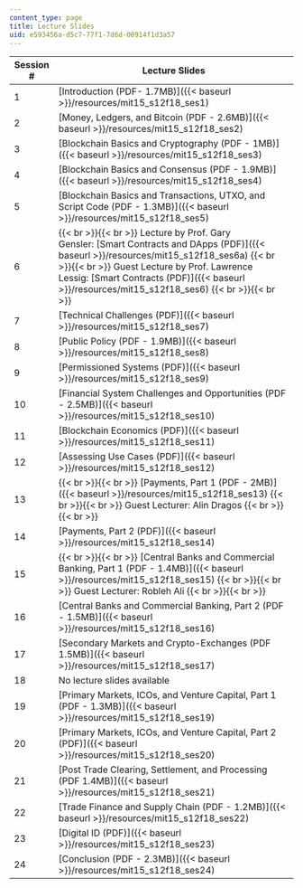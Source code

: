 ```yaml
---
content_type: page
title: Lecture Slides
uid: e593456a-d5c7-77f1-7d6d-00914f1d3a57
---
```


| Session # | Lecture Slides |
| --- | --- |
| 1 | [Introduction (PDF- 1.7MB)]({{< baseurl >}}/resources/mit15_s12f18_ses1) |
| 2 | [Money, Ledgers, and Bitcoin (PDF - 2.6MB)]({{< baseurl >}}/resources/mit15_s12f18_ses2) |
| 3 | [Blockchain Basics and Cryptography (PDF - 1MB)]({{< baseurl >}}/resources/mit15_s12f18_ses3) |
| 4 | [Blockchain Basics and Consensus (PDF - 1.9MB)]({{< baseurl >}}/resources/mit15_s12f18_ses4) |
| 5 | [Blockchain Basics and Transactions, UTXO, and Script Code (PDF - 1.3MB)]({{< baseurl >}}/resources/mit15_s12f18_ses5) |
| 6 |  {{< br >}}{{< br >}} Lecture by Prof. Gary Gensler: [Smart Contracts and DApps (PDF)]({{< baseurl >}}/resources/mit15_s12f18_ses6a) {{< br >}}{{< br >}} Guest Lecture by Prof. Lawrence Lessig: [Smart Contracts (PDF)]({{< baseurl >}}/resources/mit15_s12f18_ses6)  {{< br >}}{{< br >}}  |
| 7 | [Technical Challenges (PDF)]({{< baseurl >}}/resources/mit15_s12f18_ses7) |
| 8 | [Public Policy (PDF - 1.9MB)]({{< baseurl >}}/resources/mit15_s12f18_ses8) |
| 9 | [Permissioned Systems (PDF)]({{< baseurl >}}/resources/mit15_s12f18_ses9) |
| 10 | [Financial System Challenges and Opportunities (PDF - 2.5MB)]({{< baseurl >}}/resources/mit15_s12f18_ses10) |
| 11 | [Blockchain Economics (PDF)]({{< baseurl >}}/resources/mit15_s12f18_ses11) |
| 12 | [Assessing Use Cases (PDF)]({{< baseurl >}}/resources/mit15_s12f18_ses12) |
| 13 |  {{< br >}}{{< br >}} [Payments, Part 1 (PDF - 2MB)]({{< baseurl >}}/resources/mit15_s12f18_ses13) {{< br >}}{{< br >}} Guest Lecturer: Alin Dragos {{< br >}}{{< br >}}  |
| 14 | [Payments, Part 2 (PDF)]({{< baseurl >}}/resources/mit15_s12f18_ses14) |
| 15 |  {{< br >}}{{< br >}} [Central Banks and Commercial Banking, Part 1 (PDF - 1.4MB)]({{< baseurl >}}/resources/mit15_s12f18_ses15) {{< br >}}{{< br >}} Guest Lecturer: Robleh Ali {{< br >}}{{< br >}}  |
| 16 | [Central Banks and Commercial Banking, Part 2 (PDF - 1.5MB)]({{< baseurl >}}/resources/mit15_s12f18_ses16) |
| 17 | [Secondary Markets and Crypto-Exchanges (PDF 1.5MB)]({{< baseurl >}}/resources/mit15_s12f18_ses17) |
| 18 | No lecture slides available |
| 19 | [Primary Markets, ICOs, and Venture Capital﻿, Part 1 (PDF - 1.3MB)]({{< baseurl >}}/resources/mit15_s12f18_ses19) |
| 20 | [Primary Markets, ICOs, and Venture Capital, Part 2 (PDF)]({{< baseurl >}}/resources/mit15_s12f18_ses20)  |
| 21 | [Post Trade Clearing, Settlement, and Processing (PDF 1.4MB)]({{< baseurl >}}/resources/mit15_s12f18_ses21) |
| 22 | [Trade Finance and Supply Chain (PDF - 1.2MB)]({{< baseurl >}}/resources/mit15_s12f18_ses22) |
| 23 | [Digital ID (PDF)]({{< baseurl >}}/resources/mit15_s12f18_ses23) |
| 24 | [Conclusion (PDF - 2.3MB)]({{< baseurl >}}/resources/mit15_s12f18_ses24)